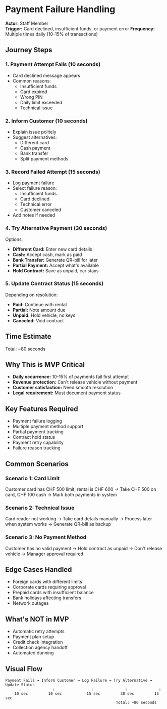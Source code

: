 # Payment Failure Handling

**Actor:** Staff Member  
**Trigger:** Card declined, insufficient funds, or payment error
**Frequency:** Multiple times daily (10-15% of transactions)

## Journey Steps

### 1. Payment Attempt Fails (10 seconds)
- Card declined message appears
- Common reasons:
  - Insufficient funds
  - Card expired
  - Wrong PIN
  - Daily limit exceeded
  - Technical issue

### 2. Inform Customer (10 seconds)
- Explain issue politely
- Suggest alternatives:
  - Different card
  - Cash payment
  - Bank transfer
  - Split payment methods

### 3. Record Failed Attempt (15 seconds)
- Log payment failure
- Select failure reason:
  - Insufficient funds
  - Card declined
  - Technical error
  - Customer canceled
- Add notes if needed

### 4. Try Alternative Payment (30 seconds)
Options:
- **Different Card:** Enter new card details
- **Cash:** Accept cash, mark as paid
- **Bank Transfer:** Generate QR-bill for later
- **Partial Payment:** Accept what's available
- **Hold Contract:** Save as unpaid, car stays

### 5. Update Contract Status (15 seconds)
Depending on resolution:
- **Paid:** Continue with rental
- **Partial:** Note amount due
- **Unpaid:** Hold vehicle, no keys
- **Canceled:** Void contract

## Time Estimate
Total: ~80 seconds

## Why This is MVP Critical
- **Daily occurrence:** 10-15% of payments fail first attempt
- **Revenue protection:** Can't release vehicle without payment
- **Customer satisfaction:** Need smooth resolution
- **Legal requirement:** Must document payment status

## Key Features Required
- Payment failure logging
- Multiple payment method support
- Partial payment tracking
- Contract hold status
- Payment retry capability
- Failure reason tracking

## Common Scenarios

### Scenario 1: Card Limit
Customer card has CHF 500 limit, rental is CHF 600
→ Take CHF 500 on card, CHF 100 cash
→ Mark both payments in system

### Scenario 2: Technical Issue
Card reader not working
→ Take card details manually
→ Process later when system works
→ Generate QR-bill as backup

### Scenario 3: No Payment Method
Customer has no valid payment
→ Hold contract as unpaid
→ Don't release vehicle
→ Manager approval required

## Edge Cases Handled
- Foreign cards with different limits
- Corporate cards requiring approval
- Prepaid cards with insufficient balance
- Bank holidays affecting transfers
- Network outages

## What's NOT in MVP
- Automatic retry attempts
- Payment plan setup
- Credit check integration
- Collection agency handoff
- Automated dunning

## Visual Flow
```
Payment Fails → Inform Customer → Log Failure → Try Alternative → Update Status
      ↓              ↓                ↓              ↓              ↓
    10 sec         10 sec           15 sec         30 sec         15 sec
                                                 Total: ~80 seconds
```